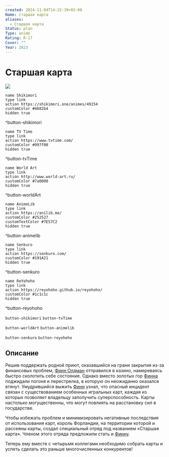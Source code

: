 ```yaml
---
created: 2024-11-04T14:22:39+03:00
Name: Старшая карта
aliases:
  - Старшая карта
Status: plan
Type: anime
Rating: R-17
Cover: ""
Year: 2023
---
```


# Старшая карта

![](https://nyaa.shikimori.one/uploads/poster/animes/49154/6af60684a719046424c0438d5c074830.jpeg)

```button
name Shikimori
type link
action https://shikimori.one/animes/49154
customColor #4682b4
hidden true
```
^button-shikimori

```button
name TV Time
type link
action https://www.tvtime.com/
customColor #997f00
hidden true
```
^button-tvTime

```button
name World Art
type link
action http://www.world-art.ru/
customColor #7a0000
hidden true
```
^button-worldArt

```button
name AnimeLib
type link
action https://anilib.me/
customColor #252527
customTextColor #7E57C2
hidden true
```
^button-animelib

```button
name Senkuro
type link
action https://senkuro.com/
customColor #191A21
hidden true
```
^button-senkuro

```button
name ReYohoho
type link
action https://reyohoho.github.io/reyohoho/
customColor #1c1c1c
hidden true
```
^button-reyohoho

`button-shikimori` `button-tvTime`

`button-worldArt` `button-animelib`

`button-senkuro` `button-reyohoho`

## Описание

Решив поддержать родной приют, оказавшийся на грани закрытия из-за финансовых проблем, [Финн Олдман](https://shikimori.one/characters/206798-finn-oldman) отправился в казино, намереваясь быстро сколотить себе состояние. Однако вместо золотых гор [Финна](https://shikimori.one/characters/206798-finn-oldman) поджидали погоня и перестрелка, в которую он неожиданно оказался втянут. Умудрившийся выжить [Финн](https://shikimori.one/characters/206798-finn-oldman) узнал, что опасный инцидент связан с существованием особенных игральных карт, каждая из которых позволяет владельцу заполучить суперспособность. Карты настолько могущественны, что могут повлиять на расстановку сил в государстве.

Чтобы избежать проблем и минимизировать негативные последствия от использования карт, король Форландии, на территории которой и рассеяны карты, создал специальный отряд под названием «Старшая карта». Членом этого отряда предложили стать и [Финну](https://shikimori.one/characters/206798-finn-oldman).

Теперь ему вместе с четырьмя коллегами необходимо собрать карты и успеть сделать это раньше многочисленных конкурентов!
